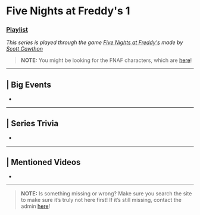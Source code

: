 # Five Nights at Freddy's 1
### [Playlist](https://www.youtube.com/playlist?list=PLwljWXtmIKiQiFr4-PEPz-mXSdJtjyU4T)
*This series is played through the game [Five Nights at Freddy's]() made by [Scott Cawthon]()*

> **NOTE:** You might be looking for the FNAF characters, which are [here](5.Characters/FNAF_Animatronics.html)!

----

## | Big Events
-

----

## | Series Trivia
-

----
 
## | Mentioned Videos
- []()
 
----
 
> **NOTE:** Is something missing or wrong? Make sure you search the site to make sure it’s truly not here first! If it’s still missing, contact the admin [here](../chapter_2.html)!